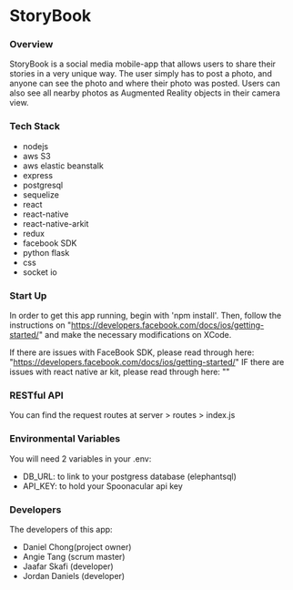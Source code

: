 # StoryBook

### Overview
StoryBook is a social media mobile-app that allows users to share their stories in a very unique way. The user simply has to post a photo, and anyone can see the photo and where their photo was posted. Users can also see all nearby photos as Augmented Reality objects in their camera view.

### Tech Stack
* nodejs 
* aws S3
* aws elastic beanstalk
* express
* postgresql
* sequelize
* react
* react-native
* react-native-arkit
* redux 
* facebook SDK
* python flask
* css
* socket io


### Start Up
In order to get this app running, begin with 'npm install'. Then, follow the instructions on "https://developers.facebook.com/docs/ios/getting-started/" and make the necessary modifications on XCode. 

If there are issues with FaceBook SDK, please read through here: "https://developers.facebook.com/docs/ios/getting-started/"
IF there are issues with react native ar kit, please read through here: ""

### RESTful API
You can find the request routes at server > routes > index.js

### Environmental Variables
You will need 2 variables in your .env:
* DB_URL: to link to your postgress database (elephantsql)
* API_KEY: to hold your Spoonacular api key

### Developers
The developers of this app:
* Daniel Chong(project owner)
* Angie Tang (scrum master)
* Jaafar Skafi (developer)
* Jordan Daniels (developer)
